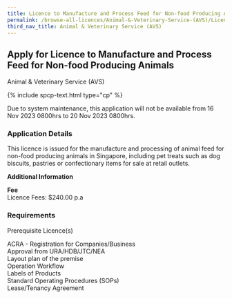 ```yaml
---
title: Licence to Manufacture and Process Feed for Non-food Producing Animals
permalink: /browse-all-licences/Animal-&-Veterinary-Service-(AVS)/Licence-to-Manufacture-and-Process-Feed-for-Non-food-Producing-Animals
third_nav_title: Animal & Veterinary Service (AVS)
---
```


## Apply for Licence to Manufacture and Process Feed for Non-food Producing Animals

Animal & Veterinary Service (AVS)

{% include spcp-text.html type="cp" %}

<p>Due to system maintenance, this application will not be available from 16 Nov 2023 0800hrs to 20 Nov 2023 0800hrs.</p>

<H3>Application Details</H3>

<p>This licence is issued for the manufacture and processing of animal feed for non-food producing animals in Singapore, including pet treats such as dog biscuits, pastries or confectionary items for sale at retail outlets.</p>


<strong>Additional Information</strong>

<p><strong>Fee</strong><br>
Licence Fees: $240.00 p.a</p>

<H3>Requirements</H3>

<p>Prerequisite Licence(s)</p>
<p>ACRA - Registration for Companies/Business<br/>
Approval from URA/HDB/JTC/NEA<br/>
Layout plan of the premise<br/>
Operation Workflow<br/>
Labels of Products<br/>
Standard Operating Procedures (SOPs)<br/>
Lease/Tenancy Agreement</p>

